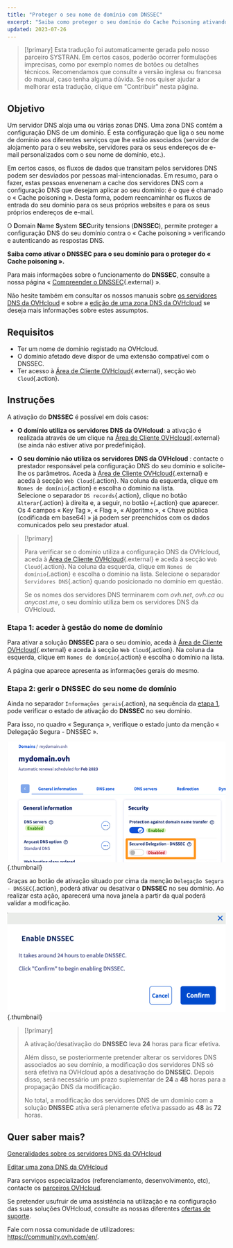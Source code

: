 ```yaml
---
title: "Proteger o seu nome de domínio com DNSSEC"
excerpt: "Saiba como proteger o seu domínio do Cache Poisoning ativando o DNSSEC"
updated: 2023-07-26
---
```


> [!primary]
> Esta tradução foi automaticamente gerada pelo nosso parceiro SYSTRAN. Em certos casos, poderão ocorrer formulações imprecisas, como por exemplo nomes de botões ou detalhes técnicos. Recomendamos que consulte a versão inglesa ou francesa do manual, caso tenha alguma dúvida. Se nos quiser ajudar a melhorar esta tradução, clique em "Contribuir" nesta página.
>

## Objetivo 

Um servidor DNS aloja uma ou várias zonas DNS. Uma zona DNS contém a configuração DNS de um domínio. É esta configuração que liga o seu nome de domínio aos diferentes serviços que lhe estão associados (servidor de alojamento para o seu website, servidores para os seus endereços de e-mail personalizados com o seu nome de domínio, etc.).

Em certos casos, os fluxos de dados que transitam pelos servidores DNS podem ser desviados por pessoas mal-intencionadas.
Em resumo, para o fazer, estas pessoas envenenam a cache dos servidores DNS com a configuração DNS que desejam aplicar ao seu domínio: é o que é chamado o « Cache poisoning ».
Desta forma, podem reencaminhar os fluxos de entrada do seu domínio para os seus próprios websites e para os seus próprios endereços de e-mail.

O **D**omain **N**ame **S**ystem **SEC**urity tensions (**DNSSEC**), permite proteger a configuração DNS do seu domínio contra o « Cache poisoning » verificando e autenticando as respostas DNS.

**Saiba como ativar o DNSSEC para o seu domínio para o proteger do « Cache poisoning ».**

Para mais informações sobre o funcionamento do **DNSSEC**, consulte a nossa página « [Compreender o DNSSEC](https://www.ovhcloud.com/pt/domains/dnssec/){.external} ».

Não hesite também em consultar os nossos manuais sobre [os servidores DNS da OVHcloud](/pages/web_cloud/domains/dns_server_general_information) e sobre a [edição de uma zona DNS da OVHcloud](/pages/web_cloud/domains/dns_zone_edit) se deseja mais informações sobre estes assumptos.

## Requisitos

- Ter um nome de domínio registado na OVHcloud.
- O domínio afetado deve dispor de uma extensão compatível com o DNSSEC.
- Ter acesso à [Área de Cliente OVHcloud](https://www.ovh.com/auth/?action=gotomanager&from=https://www.ovh.pt/&ovhSubsidiary=pt){.external}, secção `Web Cloud`{.action}.

## Instruções

A ativação do **DNSSEC** é possível em dois casos:

- **O domínio utiliza os servidores DNS da OVHcloud**: a ativação é realizada através de um clique na [Área de Cliente OVHcloud](https://www.ovh.com/auth/?action=gotomanager&from=https://www.ovh.pt/&ovhSubsidiary=pt){.external} (se ainda não estiver ativa por predefinição).

- **O seu domínio não utiliza os servidores DNS da OVHcloud** : contacte o prestador responsável pela configuração DNS do seu domínio e solicite-lhe os parâmetros. Aceda à [Área de Cliente OVHcloud](https://www.ovh.com/auth/?action=gotomanager&from=https://www.ovh.pt/&ovhSubsidiary=pt){.external} e aceda à secção `Web Cloud`{.action}. Na coluna da esquerda, clique em `Nomes de domínio`{.action} e escolha o domínio na lista.</br>
Selecione o separador `DS records`{.action}, clique no botão `Alterar`{.action} à direita e, a seguir, no botão `+`{.action} que aparecer.</br>
Os 4 campos « Key Tag », « Flag », « Algoritmo », « Chave pública (codificada em base64) » já podem ser preenchidos com os dados comunicados pelo seu prestador atual.

> [!primary]
>
> Para verificar se o domínio utiliza a configuração DNS da OVHcloud, aceda à [Área de Cliente OVHcloud](https://www.ovh.com/auth/?action=gotomanager&from=https://www.ovh.pt/&ovhSubsidiary=pt){.external} e aceda à secção `Web Cloud`{.action}. Na coluna da esquerda, clique em `Nomes de domínio`{.action} e escolha o domínio na lista. Selecione o separador `Servidores DNS`{.action} quando posicionado no domínio em questão.
>
> Se os nomes dos servidores DNS terminarem com *ovh.net*, *ovh.ca* ou *anycast.me*, o seu domínio utiliza bem os servidores DNS da OVHcloud.
>

### Etapa 1: aceder à gestão do nome de domínio <a name="step1"></a>

Para ativar a solução **DNSSEC** para o seu domínio, aceda à [Área de Cliente OVHcloud](https://www.ovh.com/auth/?action=gotomanager&from=https://www.ovh.pt/&ovhSubsidiary=pt){.external} e aceda à secção `Web Cloud`{.action}. Na coluna da esquerda, clique em `Nomes de domínio`{.action} e escolha o domínio na lista.

A página que aparece apresenta as informações gerais do mesmo. 

### Etapa 2: gerir o DNSSEC do seu nome de domínio

Ainda no separador `Informações gerais`{.action}, na sequência da [etapa 1](#step1), pode verificar o estado de ativação do **DNSSEC** no seu domínio.

Para isso, no quadro « Segurança », verifique o estado junto da menção « Delegação Segura - DNSSEC ».

![dnssec](images/activate-dnssec.png){.thumbnail}

Graças ao botão de ativação situado por cima da menção `Delegação Segura - DNSSEC`{.action}, poderá ativar ou desativar o **DNSSEC** no seu domínio. Ao realizar esta ação, aparecerá uma nova janela a partir da qual poderá validar a modificação.

![dnssec](images/activate-dnssec-confirmation.png){.thumbnail}

> [!primary]
>
> A ativação/desativação do **DNSSEC** leva **24** horas para ficar efetiva.
>
> Além disso, se posteriormente pretender alterar os servidores DNS associados ao seu domínio, a modificação dos servidores DNS só será efetiva na OVHcloud após a desativação do **DNSSEC**. Depois disso, será necessário um prazo suplementar de **24** a **48** horas para a propagação DNS da modificação.
>
> No total, a modificação dos servidores DNS de um domínio com a solução **DNSSEC** ativa será plenamente efetiva passado as **48** às **72** horas.
>

## Quer saber mais?

[Generalidades sobre os servidores DNS da OVHcloud](/pages/web_cloud/domains/dns_server_general_information)

[Editar uma zona DNS da OVHcloud](/pages/web_cloud/domains/dns_zone_edit)

Para serviços especializados (referenciamento, desenvolvimento, etc), contacte os [parceiros OVHcloud](https://partner.ovhcloud.com/pt/directory/).

Se pretender usufruir de uma assistência na utilização e na configuração das suas soluções OVHcloud, consulte as nossas diferentes [ofertas de suporte](https://www.ovhcloud.com/pt/support-levels/).

Fale com nossa comunidade de utilizadores: <https://community.ovh.com/en/>. 